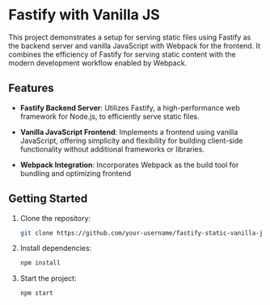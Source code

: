 # Fastify with Vanilla JS

This project demonstrates a setup for serving static files using Fastify as the backend server and vanilla JavaScript with Webpack for the frontend. It combines the efficiency of Fastify for serving static content with the modern development workflow enabled by Webpack.

## Features

- **Fastify Backend Server**: Utilizes Fastify, a high-performance web framework for Node.js, to efficiently serve static files.
  
- **Vanilla JavaScript Frontend**: Implements a frontend using vanilla JavaScript, offering simplicity and flexibility for building client-side functionality without additional frameworks or libraries.
  
- **Webpack Integration**: Incorporates Webpack as the build tool for bundling and optimizing frontend

## Getting Started

1. Clone the repository:
   ```bash
   git clone https://github.com/your-username/fastify-static-vanilla-js-webpack.git
   ```

2. Install dependencies:
    ```bash
    npm install
    ```
3. Start the project:
    ```bash
    npm start
    ```
